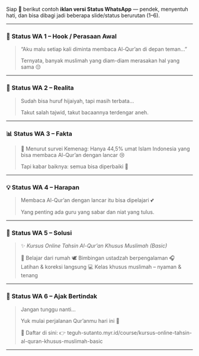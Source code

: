 Siap 🌸 berikut contoh **iklan versi Status WhatsApp** — pendek, menyentuh hati, dan bisa dibagi jadi beberapa slide/status berurutan (1–6).

---

### 🩷 **Status WA 1 – Hook / Perasaan Awal**

> “Aku malu setiap kali diminta membaca Al-Qur’an di depan teman…”
>
> Ternyata, banyak muslimah yang diam-diam merasakan hal yang sama 😔

---

### 🌿 **Status WA 2 – Realita**

> Sudah bisa huruf hijaiyah,
> tapi masih terbata…
>
> Takut salah tajwid,
> takut bacaannya terdengar aneh.

---

### 📊 **Status WA 3 – Fakta**

> 📖 Menurut survei Kemenag:
> Hanya 44,5% umat Islam Indonesia
> yang bisa membaca Al-Qur’an dengan lancar 😢
>
> Tapi kabar baiknya:
> semua bisa diperbaiki 🌷

---

### 💡 **Status WA 4 – Harapan**

> Membaca Al-Qur’an dengan lancar itu bisa dipelajari 💕
>
> Yang penting ada guru yang sabar dan niat yang tulus.

---

### 🌸 **Status WA 5 – Solusi**

> ✨ *Kursus Online Tahsin Al-Qur’an Khusus Muslimah (Basic)*
>
> 🩷 Belajar dari rumah
> 🕊 Bimbingan ustadzah berpengalaman
> 🎧 Latihan & koreksi langsung
> 💻 Kelas khusus muslimah – nyaman & tenang

---

### 🌙 **Status WA 6 – Ajak Bertindak**

> Jangan tunggu nanti…
>
> Yuk mulai perjalanan Qur’anmu hari ini 🌷
>
> 📖 Daftar di sini:
> 👉 teguh-sutanto.myr.id/course/kursus-online-tahsin-al-quran-khusus-muslimah-basic

---
